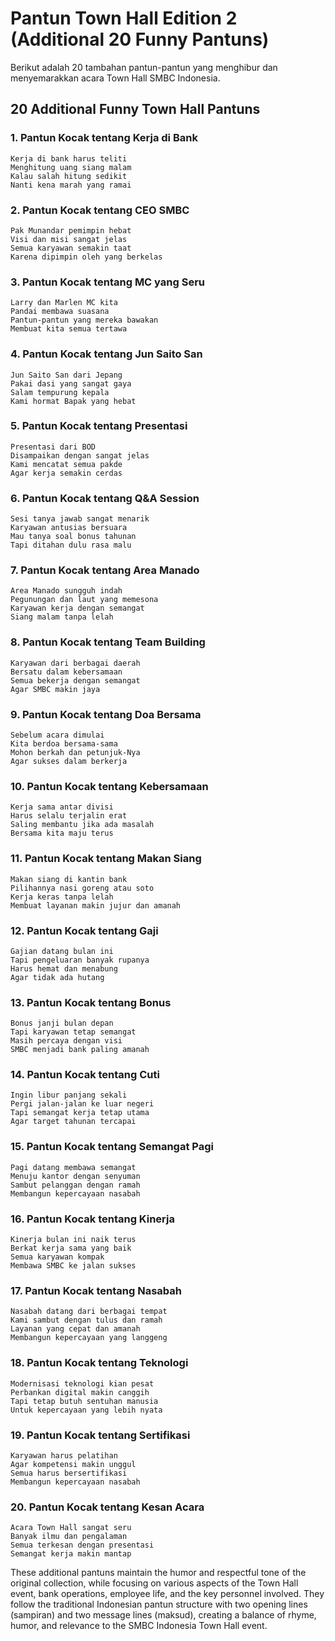 # Pantun Town Hall Edition 2 (Additional 20 Funny Pantuns)

Berikut adalah 20 tambahan pantun-pantun yang menghibur dan menyemarakkan acara Town Hall SMBC Indonesia.

## 20 Additional Funny Town Hall Pantuns

### 1. Pantun Kocak tentang Kerja di Bank
```
Kerja di bank harus teliti
Menghitung uang siang malam
Kalau salah hitung sedikit
Nanti kena marah yang ramai
```

### 2. Pantun Kocak tentang CEO SMBC
```
Pak Munandar pemimpin hebat
Visi dan misi sangat jelas
Semua karyawan semakin taat 
Karena dipimpin oleh yang berkelas
```

### 3. Pantun Kocak tentang MC yang Seru
```
Larry dan Marlen MC kita
Pandai membawa suasana
Pantun-pantun yang mereka bawakan
Membuat kita semua tertawa
```

### 4. Pantun Kocak tentang Jun Saito San
```
Jun Saito San dari Jepang
Pakai dasi yang sangat gaya
Salam tempurung kepala
Kami hormat Bapak yang hebat
```

### 5. Pantun Kocak tentang Presentasi
```
Presentasi dari BOD
Disampaikan dengan sangat jelas
Kami mencatat semua pakde
Agar kerja semakin cerdas
```

### 6. Pantun Kocak tentang Q&A Session
```
Sesi tanya jawab sangat menarik
Karyawan antusias bersuara
Mau tanya soal bonus tahunan
Tapi ditahan dulu rasa malu
```

### 7. Pantun Kocak tentang Area Manado
```
Area Manado sungguh indah
Pegunungan dan laut yang memesona
Karyawan kerja dengan semangat
Siang malam tanpa lelah
```

### 8. Pantun Kocak tentang Team Building
```
Karyawan dari berbagai daerah
Bersatu dalam kebersamaan
Semua bekerja dengan semangat
Agar SMBC makin jaya
```

### 9. Pantun Kocak tentang Doa Bersama
```
Sebelum acara dimulai
Kita berdoa bersama-sama
Mohon berkah dan petunjuk-Nya
Agar sukses dalam berkerja
```

### 10. Pantun Kocak tentang Kebersamaan
```
Kerja sama antar divisi
Harus selalu terjalin erat
Saling membantu jika ada masalah
Bersama kita maju terus
```

### 11. Pantun Kocak tentang Makan Siang
```
Makan siang di kantin bank
Pilihannya nasi goreng atau soto
Kerja keras tanpa lelah
Membuat layanan makin jujur dan amanah
```

### 12. Pantun Kocak tentang Gaji
```
Gajian datang bulan ini
Tapi pengeluaran banyak rupanya
Harus hemat dan menabung
Agar tidak ada hutang
```

### 13. Pantun Kocak tentang Bonus
```
Bonus janji bulan depan
Tapi karyawan tetap semangat
Masih percaya dengan visi
SMBC menjadi bank paling amanah
```

### 14. Pantun Kocak tentang Cuti
```
Ingin libur panjang sekali
Pergi jalan-jalan ke luar negeri
Tapi semangat kerja tetap utama
Agar target tahunan tercapai
```

### 15. Pantun Kocak tentang Semangat Pagi
```
Pagi datang membawa semangat
Menuju kantor dengan senyuman
Sambut pelanggan dengan ramah
Membangun kepercayaan nasabah
```

### 16. Pantun Kocak tentang Kinerja
```
Kinerja bulan ini naik terus
Berkat kerja sama yang baik
Semua karyawan kompak
Membawa SMBC ke jalan sukses
```

### 17. Pantun Kocak tentang Nasabah
```
Nasabah datang dari berbagai tempat
Kami sambut dengan tulus dan ramah
Layanan yang cepat dan amanah
Membangun kepercayaan yang langgeng
```

### 18. Pantun Kocak tentang Teknologi
```
Modernisasi teknologi kian pesat
Perbankan digital makin canggih
Tapi tetap butuh sentuhan manusia
Untuk kepercayaan yang lebih nyata
```

### 19. Pantun Kocak tentang Sertifikasi
```
Karyawan harus pelatihan
Agar kompetensi makin unggul
Semua harus bersertifikasi
Membangun kepercayaan nasabah
```

### 20. Pantun Kocak tentang Kesan Acara
```
Acara Town Hall sangat seru
Banyak ilmu dan pengalaman
Semua terkesan dengan presentasi
Semangat kerja makin mantap
```

These additional pantuns maintain the humor and respectful tone of the original collection, while focusing on various aspects of the Town Hall event, bank operations, employee life, and the key personnel involved. They follow the traditional Indonesian pantun structure with two opening lines (sampiran) and two message lines (maksud), creating a balance of rhyme, humor, and relevance to the SMBC Indonesia Town Hall event.
